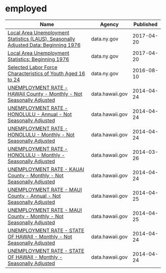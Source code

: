 # employed

Name | Agency | Published
---- | ---- | ---------
[Local Area Unemployment Statistics (LAUS), Seasonally Adjusted Data: Beginning 1976](../datasets/dh9m-5v4d.md) | data.ny.gov | 2017-04-20
[Local Area Unemployment Statistics: Beginning 1976](../datasets/5hyu-bdh8.md) | data.ny.gov | 2017-04-20
[Selected Labor Force Characteristics of Youth Aged 16 to 24](../datasets/rrw8-ncwn.md) | data.ny.gov | 2016-08-10
[UNEMPLOYMENT RATE - HAWAII County - Monthly - Not Seasonally Adjusted](../datasets/fwib-3htg.md) | data.hawaii.gov | 2014-04-24
[UNEMPLOYMENT RATE - HONOLULU - Annual - Not Seasonally Adjusted](../datasets/jgtk-zvs5.md) | data.hawaii.gov | 2014-04-24
[UNEMPLOYMENT RATE - HONOLULU - Monthly - Not Seasonally Adjusted](../datasets/8djr-dj7q.md) | data.hawaii.gov | 2014-04-24
[UNEMPLOYMENT RATE - HONOLULU - Monthly - Seasonally Adjusted](../datasets/8hbh-6di9.md) | data.hawaii.gov | 2014-03-26
[UNEMPLOYMENT RATE - KAUAI County - Monthly - Not Seasonally Adjusted](../datasets/cieb-g5na.md) | data.hawaii.gov | 2014-04-24
[UNEMPLOYMENT RATE - MAUI County - Annual - Not Seasonally Adjusted](../datasets/gydz-g9uw.md) | data.hawaii.gov | 2014-04-25
[UNEMPLOYMENT RATE - MAUI County - Monthly - Not Seasonally Adjusted](../datasets/xhzq-4bun.md) | data.hawaii.gov | 2014-04-25
[UNEMPLOYMENT RATE - STATE OF HAWAII - Monthly - Not Seasonally Adjusted](../datasets/skx5-9dam.md) | data.hawaii.gov | 2014-04-24
[UNEMPLOYMENT RATE - STATE OF HAWAII - Monthly - Seasonally Adjusted](../datasets/qxej-k2af.md) | data.hawaii.gov | 2014-04-24

